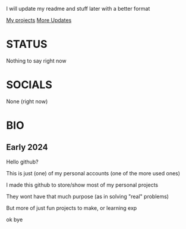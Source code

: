 I will update my readme and stuff later with a better format

<a href="https://github.com/abdwiqb/abdwiqb/blob/main/PROJECTS.md">My projects</a>
<a href="https://github.com/abdwiqb/abdwiqb/blob/main/THOUGHTS.md">More Updates</a>

# STATUS
Nothing to say right now

# SOCIALS
None (right now)

# BIO

## Early 2024

Hello github?

This is just (one) of my personal accounts (one of the more used ones)

I made this github to store/show most of my personal projects

They wont have that much purpose (as in solving "real" problems)

But more of just fun projects to make, or learning exp

ok bye
